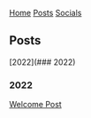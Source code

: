 <head><title>Linux-Gamer - Posts</title></head>

[Home](index.md) [Posts](posts.md) [Socials](socials.md)
## Posts
[2022](### 2022)

### 2022
[Welcome Post](/content/posts/welcome-post.md)
